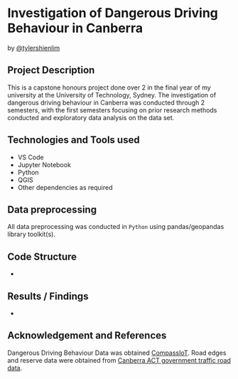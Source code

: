 # Investigation of Dangerous Driving Behaviour in Canberra
by [@tylershienlim](https://github.com/tylershienlim)

## Project Description
This is a capstone honours project done over 2 in the final year of my university at the University of Technology, Sydney. The investigation of dangerous driving behaviour in Canberra was conducted through 2 semesters, with the first semesters focusing on prior research methods conducted and exploratory data analysis on the data set. 

## Technologies and Tools used
- VS Code
- Jupyter Notebook
- Python
- QGIS
- Other dependencies as required

## Data preprocessing
All data preprocessing was conducted in `Python` using pandas/geopandas library toolkit(s).

## Code Structure
-

## Results / Findings
- 

## Acknowledgement and References
Dangerous Driving Behaviour Data was obtained [CompassIoT](https://www.compassiot.com.au/).
Road edges and reserve data were obtained from [Canberra ACT government traffic road data](https://www.data.act.gov.au/browse?q=road&sortBy=relevance).
